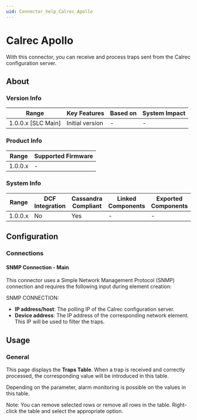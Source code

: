 ```yaml
---
uid: Connector_help_Calrec_Apollo
---
```


# Calrec Apollo

With this connector, you can receive and process traps sent from the Calrec configuration server.

## About

### Version Info

| Range                | Key Features     | Based on     | System Impact     |
|----------------------|------------------|--------------|-------------------|
| 1.0.0.x \[SLC Main\] | Initial version  | \-           | \-                |

### Product Info

| Range     | Supported Firmware     |
|-----------|------------------------|
| 1.0.0.x   | \-                     |

### System Info

| Range     | DCF Integration     | Cassandra Compliant     | Linked Components     | Exported Components     |
|-----------|---------------------|-------------------------|-----------------------|-------------------------|
| 1.0.0.x   | No                  | Yes                     | \-                    | \-                      |

## Configuration

### Connections

#### SNMP Connection - Main

This connector uses a Simple Network Management Protocol (SNMP) connection and requires the following input during element creation:

SNMP CONNECTION:

- **IP address/host**: The polling IP of the Calrec configuration server.
- **Device address**: The IP address of the corresponding network element. This IP will be used to filter the traps.

## Usage

### General

This page displays the **Traps Table**. When a trap is received and correctly processed, the corresponding value will be introduced in this table.

Depending on the parameter, alarm monitoring is possible on the values in this table.

Note: You can remove selected rows or remove all rows in the table. Right-click the table and select the appropriate option.

